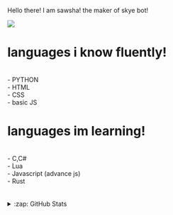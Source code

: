 Hello there! I am sawsha! the maker of skye bot!

![](https://discord.c99.nl/widget/theme-3/894794517079793704.png)

# languages i know fluently!
<br>
- PYTHON
<br>
- HTML
<br>
- CSS
<br>
- basic JS

# languages im learning!
<br>
- C,C#
<br>
- Lua
<br>
- Javascript (advance js)
<br>
- Rust
<br>

<br>

<br>


<details>
  <summary>:zap: GitHub Stats</summary>
  <br>
  <img align="left" alt="SawshaDev's GitHub Stats" src="https://github-readme-stats.vercel.app/api?username=SawshaDev&show_icons=true&hide_border=true&theme=radical" />
  <img align="left" alt="SawshaDev's GitHub Stats" src="https://github-readme-stats.vercel.app/api/top-langs/?username=SawshaDev&show_icons=true&hide_border=true&theme=radical" />
</details>
